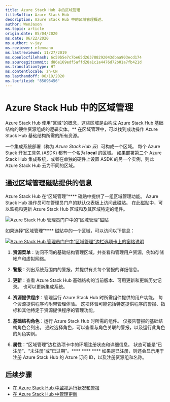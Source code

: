 ```yaml
---
title: Azure Stack Hub 中的区域管理
titleSuffix: Azure Stack Hub
description: Azure Stack Hub 中的区域管理概述。
author: WenJason
ms.topic: article
origin.date: 05/04/2020
ms.date: 06/22/2020
ms.author: v-jay
ms.reviewer: efemmano
ms.lastreviewed: 11/27/2019
ms.openlocfilehash: 6c59b5e7c7be65d263788292043dbaa903ecd174
ms.sourcegitcommit: d86e169edf5affd28a1c1a4476d72b01a7fb421d
ms.translationtype: HT
ms.contentlocale: zh-CN
ms.lasthandoff: 06/19/2020
ms.locfileid: "85096456"
---
```

# <a name="region-management-in-azure-stack-hub"></a>Azure Stack Hub 中的区域管理

Azure Stack Hub 使用“区域”的概念，这些区域是由构成 Azure Stack Hub 基础结构的硬件资源组成的逻辑实体。** 在区域管理中，可以找到成功操作 Azure Stack Hub 基础结构所需的所有资源。

一个集成系统部署（称为 *Azure Stack Hub 云*）可构成一个区域。 每个 Azure Stack 开发工具包 (ASDK) 都有一个名为 **local** 的区域。 如果部署第二个 Azure Stack Hub 集成系统，或者在单独的硬件上设置 ASDK 的另一个实例，则此 Azure Stack Hub 云为不同的区域。

## <a name="information-available-through-the-region-management-tile"></a>通过区域管理磁贴提供的信息

Azure Stack Hub 在“区域管理”**** 磁贴中提供了一组区域管理功能。 Azure Stack Hub 操作员可在管理员门户的默认仪表板上访问此磁贴。 在此磁贴中，可以监视和更新 Azure Stack Hub 区域和及其区域特定的组件。

![Azure Stack Hub 管理员门户中的“区域管理”磁贴](media/azure-stack-region-management/image1.png)

如果选择“区域管理”**** 磁贴中的一个区域，可以访问以下信息：

[![Azure Stack Hub 管理员门户中“区域管理”边栏选项卡上的窗格说明](media/azure-stack-region-management/regionssm.png "Azure Stack Hub 管理员门户中的“区域管理”边栏选项卡")](media/azure-stack-region-management/regions.png#lightbox)

1. **资源菜单**：访问不同的基础结构管理区域，并查看和管理用户资源，例如存储帐户和虚拟网络。

2. **警报**：列出系统范围内的警报，并提供有关每个警报的详细信息。

3. **更新**：查看 Azure Stack Hub 基础结构的当前版本、可用更新和更新历史记录。 也可以更新集成系统。

4. **资源提供程序**：管理运行 Azure Stack Hub 时所需组件提供的用户功能。 每个资源提供程序均附带管理体验。 这项体验可能包括特定提供程序的警报、指标和其他特定于资源提供程序的管理功能。

5. **基础结构角色**：运行 Azure Stack Hub 时所需的组件。 仅报告警报的基础结构角色会列出。 通过选择角色，可以查看与角色关联的警报，以及运行此角色的角色实例。

6. **属性**：“区域管理”边栏选项卡中的环境注册状态和详细信息。 状态可能是“已注册”、“未注册”或“已过期”。**** **** **** 如果是已注册，则还会显示用于注册 Azure Stack Hub 的 Azure 订阅 ID，以及注册资源组和名称。

## <a name="next-steps"></a>后续步骤

- [在 Azure Stack Hub 中监视运行状况和警报](azure-stack-monitor-health.md)
- [在 Azure Stack Hub 中管理更新](azure-stack-updates.md)

